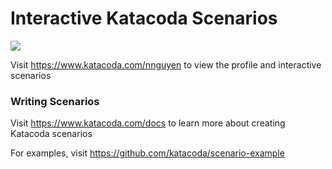 # Interactive Katacoda Scenarios

[![](http://shields.katacoda.com/katacoda/nnguyen/count.svg)](https://www.katacoda.com/nnguyen "Get your profile on Katacoda.com")

Visit https://www.katacoda.com/nnguyen to view the profile and interactive scenarios

### Writing Scenarios
Visit https://www.katacoda.com/docs to learn more about creating Katacoda scenarios

For examples, visit https://github.com/katacoda/scenario-example
